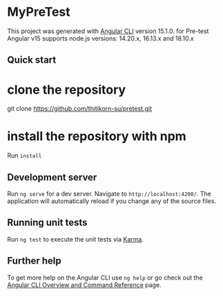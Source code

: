 # MyPreTest

This project was generated with [Angular CLI](https://github.com/angular/angular-cli) version 15.1.0. for Pre-test
Angular v15 supports node.js versions: 14.20.x, 16.13.x and 18.10.x

## Quick start
# clone the repository
git clone https://github.com/thitikorn-su/pretest.git

# install the repository with npm
Run `install` 

## Development server

Run `ng serve` for a dev server. Navigate to `http://localhost:4200/`. The application will automatically reload if you change any of the source files.

## Running unit tests

Run `ng test` to execute the unit tests via [Karma](https://karma-runner.github.io).

## Further help

To get more help on the Angular CLI use `ng help` or go check out the [Angular CLI Overview and Command Reference](https://angular.io/cli) page.
